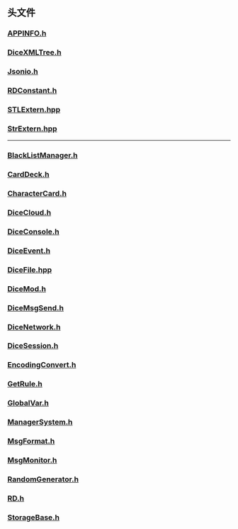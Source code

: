 ## 头文件

### [APPINFO.h](head/APPINFO.h.md) 
### [DiceXMLTree.h](head/DiceXMLTree.h.md)
### [Jsonio.h](head/Jsonio.h.md)
### [RDConstant.h](head/RDConstant.h.md)
### [STLExtern.hpp](head/STLExtern.hpp.md)
### [StrExtern.hpp](head/StrExtern.hpp)
---
### [BlackListManager.h]()
### [CardDeck.h]() 
### [CharacterCard.h]()
### [DiceCloud.h]()
### [DiceConsole.h]()
### [DiceEvent.h]()
### [DiceFile.hpp]()
### [DiceMod.h]()
### [DiceMsgSend.h]()
### [DiceNetwork.h]()
### [DiceSession.h]()
### [EncodingConvert.h]()
### [GetRule.h]()
### [GlobalVar.h]()
### [ManagerSystem.h]()
### [MsgFormat.h]()
### [MsgMonitor.h]()
### [RandomGenerator.h](RandomGenerator.h.md)
### [RD.h]()
### [StorageBase.h]()